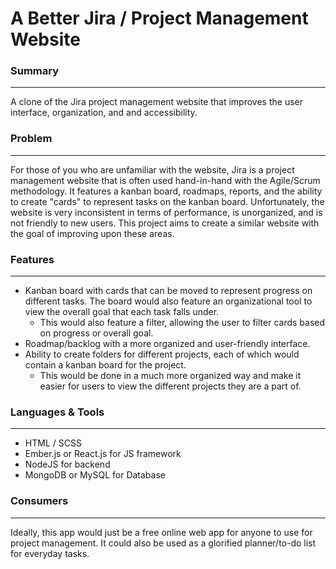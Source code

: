 # A Better Jira / Project Management Website

### Summary

---
A clone of the Jira project management website that improves the user interface, organization, and and accessibility.


### Problem

---
For those of you who are unfamiliar with the website, Jira is a project management website that is often used hand-in-hand with the Agile/Scrum methodology. It features a kanban board, roadmaps, reports, and the ability to create "cards" to represent tasks on the kanban board. Unfortunately, the website is very inconsistent in terms of performance, is unorganized, and is not friendly to new users. This project aims to create a similar website with the goal of improving upon these areas.

### Features

---

* Kanban board with cards that can be moved to represent progress on different tasks. The board would also feature an organizational tool to view the overall goal that each task falls under.
  * This would also feature a filter, allowing the user to filter cards based on progress or overall goal.
* Roadmap/backlog with a more organized and user-friendly interface. 
* Ability to create folders for different projects, each of which would contain a kanban board for the project.
  * This would be done in a much more organized way and make it easier for users to view the different projects they are a part of.

### Languages & Tools

---

* HTML / SCSS
* Ember.js or React.js for JS framework
* NodeJS for backend
* MongoDB or MySQL for Database

### Consumers

---
Ideally, this app would just be a free online web app for anyone to use for project management. It could also be used as a glorified planner/to-do list for everyday tasks.